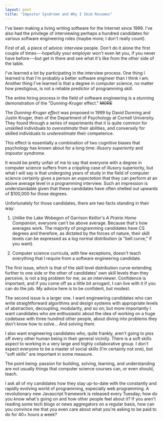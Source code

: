 ```yaml
---
layout: post
title: "Impostor Syndrome and Why I Skim Resumes"
---
```


I've been making a living writing software for the Internet since 1999. I've
also had the privilege of interviewing perhaps a hundred candidates for various
software engineering roles (maybe more; I don't really count).

First of all, a piece of advice: interview people. Don't do it alone the first
couple of times---hopefully your employer won't even let you, if you never have
before---but get in there and see what it's like from the other side of the
table.

I've learned a lot by participating in the interview process. One thing I
learned is that I'm probably a better software engineer than I think I
am. Another thing I've learned is that a degree in computer science, no matter
how prestigious, is not a reliable predictor of programming skill.

The entire hiring process in the field of software engineering is a stunning
demonstration of the "Dunning-Kruger effect." ~~MORE~~

The *Dunning-Kruger effect* was proposed in 1999 by David Dunning and Justin
Kruger, then of the Department of Psychology at Cornell University. They found
through a series of experiments that it is quite common for unskilled
individuals to *overestimate* their abilities, and conversely for skilled
individuals to *underestimate* their competence.

This effect is essentially a combination of two cognitive biases that psychology
has known about for a long time: *illusory superiority* and *impostor syndrome*.

It would be pretty unfair of me to say that everyone with a degree in computer
science suffers from a crippling case of illusory superiority, but what I will
say is that undergoing years of study in the field of computer science certainly
gives a person an *expectation* that they can perform at an above average level
in a programming interview. Such an impression is understandable given that
these candidates have often shelled out upwards of $100,000 for those degrees.

Unfortunately for those candidates, there are two facts standing in their way:

1. Unlike the Lake Wobegon of Garrison Keillor's *A Prairie Home Companion*,
   everyone can't be above average. Because that's how averages work. The
   majority of programming candidates have CS degrees and therefore, as dictated
   by the forces of nature, their skill levels can be expressed as a log normal
   distribution (a "bell curve," if you want).

2. Computer science curricula, with few exceptions, doesn't teach everything
   that I require from a software engineering candidate.

The first issue, which is that of the skill level distribution curve extending
further to one side or the other of candidates' own skill levels than they
perceive, is not a big problem for me, as an interviewer. Confidence is
important, and if you come off as a little bit arrogant, I can live with it if
you can do the job. My advice here is to be confident, but modest.

The second issue is a larger one. I want engineering candidates who can write
straightforward algorithms and design systems with appropriate levels of
abstraction, decoupling, modularity, and so on; but more importantly I want
candidates who are enthusiastic about the idea of working on a huge codebase
with three hundred other people, about diving into problems they don't know how
to solve... And solving them.

I also want engineering candidates who, quite frankly, aren't going to piss off
every other human being in their general vicinity. There is a soft skills aspect
to working in a very large and highly collaborative group. I don't expect
everyone to be a master of social skills (I'm certainly not one), but "soft
skills" are important in some measure.

The point being: passion for building, solving, learning, and understanding are
not usually things that computer science courses can, or even should, teach.

I ask all of my candidates how they stay up-to-date with the constantly and
rapidly evolving world of programming, especially web programming. A
revolutionary new Javascript framework is released every Tuesday; how do you
know what's going on and how other people feel about it? If you aren't reading
some tech blogs or news aggregators on a regular basis, how can you convince me
that you even care about what you're asking to be paid to do for 40+ hours a
week?
